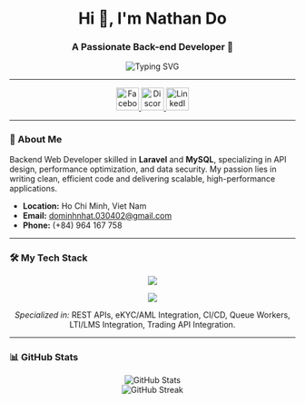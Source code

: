 <h1 align="center">Hi 👋, I'm Nathan Do</h1>
<h3 align="center">A Passionate Back-end Developer 🚀</h3>

<p align="center">
  <img src="https://readme-typing-svg.herokuapp.com?font=Fira+Code&size=22&pause=1000&center=true&vCenter=true&width=450&lines=Laravel+%7C+PHP+%7C+MySQL+%7C+API+Design;Clean+Code+%7C+Scalable+Systems" alt="Typing SVG" />
</p>

---

<div align="center">
  <a href="https://fb.com/minhchoan" target="_blank">
    <img src="https://skillicons.dev/icons?i=facebook" alt="Facebook" height="40" />
  </a>
  <a href="https://discord.gg/407886526513414159" target="_blank">
    <img src="https://skillicons.dev/icons?i=discord" alt="Discord" height="40" />
  </a>
  <a href="https://www.linkedin.com/in/nhatminhdo/" target="_blank">
    <img src="https://skillicons.dev/icons?i=linkedin" alt="LinkedIn" height="40" />
  </a>
</div>

---

### 🧠 About Me

Backend Web Developer skilled in **Laravel** and **MySQL**, specializing in API design, performance optimization, and data security. My passion lies in writing clean, efficient code and delivering scalable, high-performance applications.

* **Location:** Ho Chi Minh, Viet Nam
* **Email:** dominhnhat.030402@gmail.com
* **Phone:** (+84) 964 167 758

---

### 🛠️ My Tech Stack

<p align="center">
  <img src="https://skillicons.dev/icons?i=php,laravel,mysql,redis,aws,js,html,css" />
</p>
<p align="center">
  <img src="https://skillicons.dev/icons?i=git,postman,figma,ps" />
</p>
<p align="center">
  <em>Specialized in:</em> REST APIs, eKYC/AML Integration, CI/CD, Queue Workers, LTI/LMS Integration, Trading API Integration.
</p>

---

### 📊 GitHub Stats

<p align="center">
  <img src="https://github-readme-stats.vercel.app/api?username=nhatnathando&show_icons=true&theme=tokyonight&hide_border=true&count_private=true" alt="GitHub Stats" />
  <br/>
  <img src="https://github-readme-streak-stats.herokuapp.com/?user=nhatnathando&theme=tokyonight&hide_border=true" alt="GitHub Streak" />
</p>
